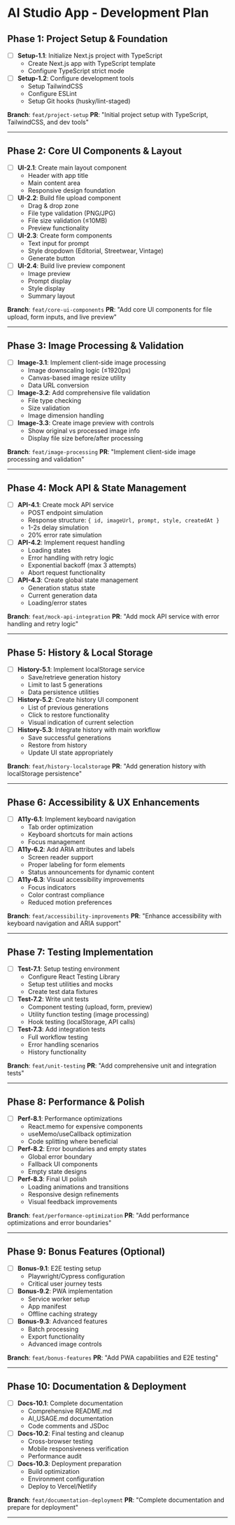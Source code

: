 # AI Studio App - Development Plan

## Phase 1: Project Setup & Foundation

- [ ] **Setup-1.1**: Initialize Next.js project with TypeScript
  - Create Next.js app with TypeScript template
  - Configure TypeScript strict mode
- [ ] **Setup-1.2**: Configure development tools
  - Setup TailwindCSS
  - Configure ESLint
  - Setup Git hooks (husky/lint-staged)

**Branch**: `feat/project-setup`
**PR**: "Initial project setup with TypeScript, TailwindCSS, and dev tools"

---

## Phase 2: Core UI Components & Layout

- [ ] **UI-2.1**: Create main layout component
  - Header with app title
  - Main content area
  - Responsive design foundation
- [ ] **UI-2.2**: Build file upload component
  - Drag & drop zone
  - File type validation (PNG/JPG)
  - File size validation (≤10MB)
  - Preview functionality
- [ ] **UI-2.3**: Create form components
  - Text input for prompt
  - Style dropdown (Editorial, Streetwear, Vintage)
  - Generate button
- [ ] **UI-2.4**: Build live preview component
  - Image preview
  - Prompt display
  - Style display
  - Summary layout

**Branch**: `feat/core-ui-components`
**PR**: "Add core UI components for file upload, form inputs, and live preview"

---

## Phase 3: Image Processing & Validation

- [ ] **Image-3.1**: Implement client-side image processing
  - Image downscaling logic (≤1920px)
  - Canvas-based image resize utility
  - Data URL conversion
- [ ] **Image-3.2**: Add comprehensive file validation
  - File type checking
  - Size validation
  - Image dimension handling
- [ ] **Image-3.3**: Create image preview with controls
  - Show original vs processed image info
  - Display file size before/after processing

**Branch**: `feat/image-processing`
**PR**: "Implement client-side image processing and validation"

---

## Phase 4: Mock API & State Management

- [ ] **API-4.1**: Create mock API service
  - POST endpoint simulation
  - Response structure: `{ id, imageUrl, prompt, style, createdAt }`
  - 1-2s delay simulation
  - 20% error rate simulation
- [ ] **API-4.2**: Implement request handling
  - Loading states
  - Error handling with retry logic
  - Exponential backoff (max 3 attempts)
  - Abort request functionality
- [ ] **API-4.3**: Create global state management
  - Generation status state
  - Current generation data
  - Loading/error states

**Branch**: `feat/mock-api-integration`
**PR**: "Add mock API service with error handling and retry logic"

---

## Phase 5: History & Local Storage

- [ ] **History-5.1**: Implement localStorage service
  - Save/retrieve generation history
  - Limit to last 5 generations
  - Data persistence utilities
- [ ] **History-5.2**: Create history UI component
  - List of previous generations
  - Click to restore functionality
  - Visual indication of current selection
- [ ] **History-5.3**: Integrate history with main workflow
  - Save successful generations
  - Restore from history
  - Update UI state appropriately

**Branch**: `feat/history-localstorage`
**PR**: "Add generation history with localStorage persistence"

---

## Phase 6: Accessibility & UX Enhancements

- [ ] **A11y-6.1**: Implement keyboard navigation
  - Tab order optimization
  - Keyboard shortcuts for main actions
  - Focus management
- [ ] **A11y-6.2**: Add ARIA attributes and labels
  - Screen reader support
  - Proper labeling for form elements
  - Status announcements for dynamic content
- [ ] **A11y-6.3**: Visual accessibility improvements
  - Focus indicators
  - Color contrast compliance
  - Reduced motion preferences

**Branch**: `feat/accessibility-improvements`
**PR**: "Enhance accessibility with keyboard navigation and ARIA support"

---

## Phase 7: Testing Implementation

- [ ] **Test-7.1**: Setup testing environment
  - Configure React Testing Library
  - Setup test utilities and mocks
  - Create test data fixtures
- [ ] **Test-7.2**: Write unit tests
  - Component testing (upload, form, preview)
  - Utility function testing (image processing)
  - Hook testing (localStorage, API calls)
- [ ] **Test-7.3**: Add integration tests
  - Full workflow testing
  - Error handling scenarios
  - History functionality

**Branch**: `feat/unit-testing`
**PR**: "Add comprehensive unit and integration tests"

---

## Phase 8: Performance & Polish

- [ ] **Perf-8.1**: Performance optimizations
  - React.memo for expensive components
  - useMemo/useCallback optimization
  - Code splitting where beneficial
- [ ] **Perf-8.2**: Error boundaries and empty states
  - Global error boundary
  - Fallback UI components
  - Empty state designs
- [ ] **Perf-8.3**: Final UI polish
  - Loading animations and transitions
  - Responsive design refinements
  - Visual feedback improvements

**Branch**: `feat/performance-optimization`
**PR**: "Add performance optimizations and error boundaries"

---

## Phase 9: Bonus Features (Optional)

- [ ] **Bonus-9.1**: E2E testing setup
  - Playwright/Cypress configuration
  - Critical user journey tests
- [ ] **Bonus-9.2**: PWA implementation
  - Service worker setup
  - App manifest
  - Offline caching strategy
- [ ] **Bonus-9.3**: Advanced features
  - Batch processing
  - Export functionality
  - Advanced image controls

**Branch**: `feat/bonus-features`
**PR**: "Add PWA capabilities and E2E testing"

---

## Phase 10: Documentation & Deployment

- [ ] **Docs-10.1**: Complete documentation
  - Comprehensive README.md
  - AI_USAGE.md documentation
  - Code comments and JSDoc
- [ ] **Docs-10.2**: Final testing and cleanup
  - Cross-browser testing
  - Mobile responsiveness verification
  - Performance audit
- [ ] **Docs-10.3**: Deployment preparation
  - Build optimization
  - Environment configuration
  - Deploy to Vercel/Netlify

**Branch**: `feat/documentation-deployment`
**PR**: "Complete documentation and prepare for deployment"

---
